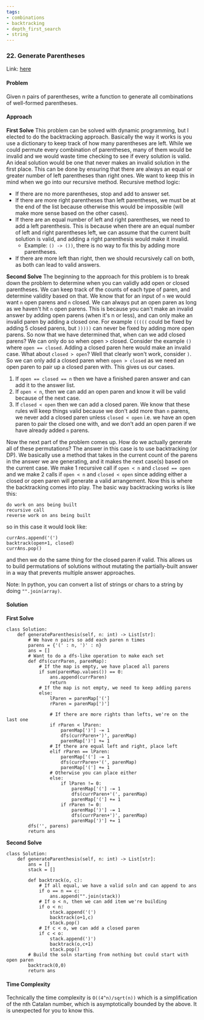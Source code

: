 ```yaml
---
tags:
- combinations
- backtracking
- depth_first_search
- string
---
```


### 22. Generate Parentheses

Link: [here](https://leetcode.com/problems/generate-parentheses/)

#### Problem
Given n pairs of parentheses, write a function to generate all combinations of well-formed parentheses.

#### Approach
**First Solve**
This problem can be solved with dynamic programming, but I elected to do the backtracking approach. Basically the way it works is you use a dictionary to keep track of how many parentheses are left. 
While we could permute every combination of parentheses, many of them would be invalid and we would waste time checking to see if every solution is valid. An ideal solution would be one that never makes an invalid solution in the first place. This can be done by ensuring that there are always an equal or greater number of left parentheses than right ones. We want to keep this in mind when we go into our recursive method.
Recursive method logic:
- If there are no more parentheses, stop and add to answer set.
- If there are more right parentheses than left parentheses, we must be at the end of the list because otherwise this would be impossible (will make more sense based on the other cases).
- If there are an equal number of left and right parentheses, we need to add a left parenthesis. This is because when there are an equal number of left and right parentheses left, we can assume that the current built solution is valid, and adding a right parenthesis would make it invalid.
  - Example: `() -> ())`, there is no way to fix this by adding more parentheses. 
- If there are more left than right, then we should recursively call on both, as both can lead to valid answers.
  
**Second Solve**
The beginning to the approach for this problem is to break down the problem to determine when you can validly add open or closed parentheses. We can keep track of the counts of each type of paren, and determine validity based on that. We know that for an input of `n` we would want `n` open parens and `n` closed. 
We can always put an open paren as long as we haven't hit `n` open parens. This is because you can't make an invalid answer by adding open parens (when it's n or less), and can only make an invalid paren by adding a closed one. For example `(((((` could be fixed by adding 5 closed parens, but `)))))` can never be fixed by adding more open parens. 
So now that we have determined that, when can we add closed parens? We can only do so when open > closed. Consider the example `()` where `open == closed`. Adding a closed paren here would make an invalid case. What about `closed > open`? Well that clearly won't work, consider `)`. So we can only add a closed paren when `open > closed` as we need an open paren to pair up a closed paren with. 
This gives us our cases. 
1. If `open == closed == n` then we have a finished paren answer and can add it to the answer list.
2. If `open < n`, then we can add an open paren and know it will be valid because of the next case.
3. If `closed < open` then we can add a closed paren.
We know that these rules will keep things valid because we don't add more than `n` parens, we never add a closed paren unless `closed < open` i.e. we have an open paren to pair the closed one with, and we don't add an open paren if we have already added `n` parens.

Now the next part of the problem comes up. How do we actually generate all of these permutations?
The answer in this case is to use backtracking (or DP). We basically use a method that takes in the current count of the parens in the answer we are generating, and it makes the next case(s) based on the current case.
We make 1 recursive call if `open < n` and `closed == open` and we make 2 calls if `open < n` and `closed < open` since adding either a closed or open paren will generate a valid arrangement. 
Now this is where the backtracking comes into play. The basic way backtracking works is like this:
```
do work on ans being built
recursive call
reverse work on ans being built
```
so in this case it would look like:
```
currAns.append('(') 
backtrack(open+1, closed)
currAns.pop()
```
and then we do the same thing for the closed paren if valid. This allows us to build permutations of solutions without mutating the partially-built answer in a way that prevents multiple answer approaches.

Note: In python, you can convert a list of strings or chars to a string by doing `"".join(array)`.

#### Solution
**First Solve**
```
class Solution:
    def generateParenthesis(self, n: int) -> List[str]:
        # We have n pairs so add each paren n times
        parens = {'(' : n, ')' : n}
        ans = []    
        # Want to do a dfs-like operation to make each set
        def dfs(currParen, parenMap):
            # If the map is empty, we have placed all parens
            if sum(parenMap.values()) == 0:
                ans.append(currParen)
                return
            # If the map is not empty, we need to keep adding parens
            else:
                lParen = parenMap['(']
                rParen = parenMap[')']
                
                # If there are more rights than lefts, we're on the last one
                if rParen < lParen:
                    parenMap[')'] -= 1
                    dfs(currParen+')', parenMap)
                    parenMap[')'] += 1
                # If there are equal left and right, place left
                elif rParen == lParen:
                    parenMap['('] -= 1
                    dfs(currParen+'(', parenMap)
                    parenMap['('] += 1
                # Otherwise you can place either
                else:
                    if lParen != 0:
                        parenMap['('] -= 1
                        dfs(currParen+'(', parenMap)
                        parenMap['('] += 1
                    if rParen != 0:
                        parenMap[')'] -= 1
                        dfs(currParen+')', parenMap)
                        parenMap[')'] += 1
        dfs('', parens)
        return ans
```
**Second Solve**
```
class Solution:
    def generateParenthesis(self, n: int) -> List[str]:
        ans = []
        stack = []

        def backtrack(o, c):
            # If all equal, we have a valid soln and can append to ans
            if o == n == c:
                ans.append("".join(stack))
            # If o < n, then we can add item we're building
            if o < n:
                stack.append('(')
                backtrack(o+1,c)
                stack.pop()
            # If c < o, we can add a closed paren
            if c < o:
                stack.append(')')
                backtrack(o,c+1)
                stack.pop()
        # Build the soln starting from nothing but could start with open paren
        backtrack(0,0)
        return ans
```

#### Time Complexity 
Technically the time complexity is `O((4^n)/sqrt(n))` which is a simplification of the nth Catalan number, which is asymptotically bounded by the above. It is unexpected for you to know this.
